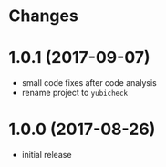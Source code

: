 # Changes

# 1.0.1 (2017-09-07)
- small code fixes after code analysis
- rename project to `yubicheck`

# 1.0.0 (2017-08-26)
- initial release
